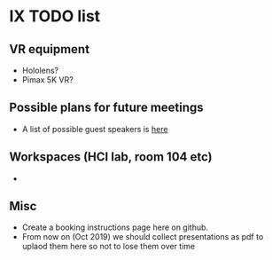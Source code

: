 # IX TODO list

## VR equipment

- Hololens?
- Pimax 5K VR?

## Possible plans for future meetings

- A list of possible guest speakers is [here](https://docs.google.com/spreadsheets/d/1w9-CoFn1AGCxPB7z2Lzsm6-QIM7Ft8AGXVFYc0qDtO8/edit#gid=0)

## Workspaces (HCI lab, room 104 etc)

- 

## Misc

- Create a booking instructions page here on github.
- From now on (Oct 2019) we should collect presentations as pdf to uplaod them here so not to lose them over time
